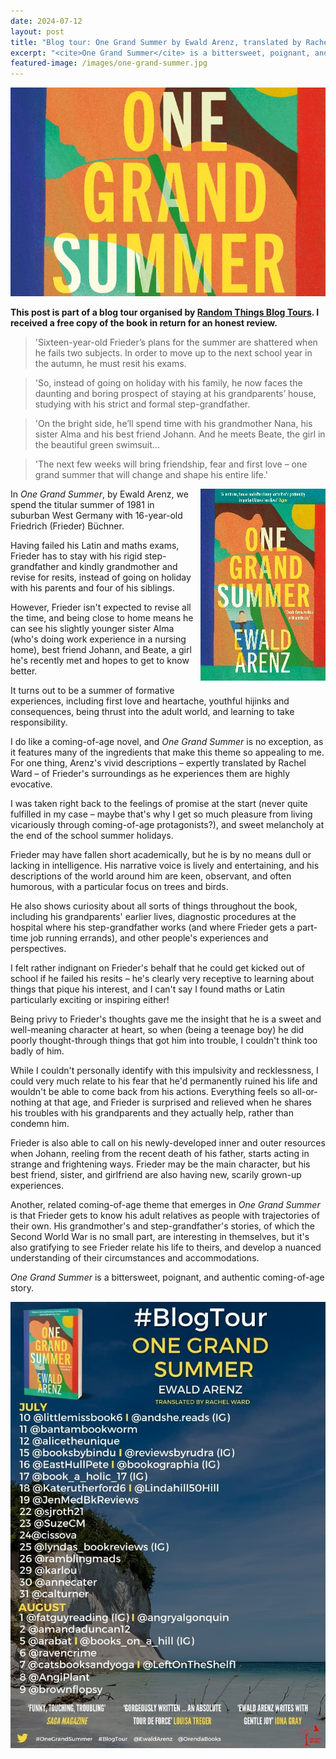 ```yaml
---
date: 2024-07-12
layout: post
title: "Blog tour: One Grand Summer by Ewald Arenz, translated by Rachel Ward"
excerpt: "<cite>One Grand Summer</cite> is a bittersweet, poignant, and authentic coming-of-age story."
featured-image: /images/one-grand-summer.jpg
---
```


![One Grand Summer](/images/one-grand-summer.jpg)

**This post is part of a blog tour organised by [Random Things Blog Tours](http://randomthingsthroughmyletterbox.blogspot.com/p/services-to-publishers-authors-blog.html). I received a free copy of the book in return for an honest review.**

> 'Sixteen-year-old Frieder’s plans for the summer are shattered when he fails two subjects. In order to move up to the next school year in the autumn, he must resit his exams.

> 'So, instead of going on holiday with his family, he now faces the daunting and boring prospect of staying at his grandparents’ house, studying with his strict and formal step-grandfather.

> 'On the bright side, he’ll spend time with his grandmother Nana, his sister Alma and his best friend Johann. And he meets Beate, the girl in the beautiful green swimsuit...

> 'The next few weeks will bring friendship, fear and first love &ndash; one grand summer that will change and shape his entire life.'

<img src="/images/one-grand-summer-200.jpg" alt="One Grand Summer" style="float: right; margin-bottom: 10px; margin-left: 10px;">

In <cite>One Grand Summer</cite>, by Ewald Arenz, we spend the titular summer of 1981 in suburban West Germany with 16-year-old Friedrich (Frieder) Büchner.

Having failed his Latin and maths exams, Frieder has to stay with his rigid step-grandfather and kindly grandmother and revise for resits, instead of going on holiday with his parents and four of his siblings.

However, Frieder isn't expected to revise all the time, and being close to home means he can see his slightly younger sister Alma (who's doing work experience in a nursing home), best friend Johann, and Beate, a girl he's recently met and hopes to get to know better.

It turns out to be a summer of formative experiences, including first love and heartache, youthful hijinks and consequences, being thrust into the adult world, and learning to take responsibility.

I do like a coming-of-age novel, and <cite>One Grand Summer</cite> is no exception, as it features many of the ingredients that make this theme so appealing to me. For one thing, Arenz's vivid descriptions &ndash; expertly translated by Rachel Ward &ndash; of Frieder's surroundings as he experiences them are highly evocative.

I was taken right back to the feelings of promise at the start (never quite fulfilled in my case &ndash; maybe that's why I get so much pleasure from living vicariously through coming-of-age protagonists?), and sweet melancholy at the end of the school summer holidays.

Frieder may have fallen short academically, but he is by no means dull or lacking in intelligence. His narrative voice is lively and entertaining, and his descriptions of the world around him are keen, observant, and often humorous, with a particular focus on trees and birds.

He also shows curiosity about all sorts of things throughout the book, including his grandparents' earlier lives, diagnostic procedures at the hospital where his step-grandfather works (and where Frieder gets a part-time job running errands), and other people's experiences and perspectives.

I felt rather indignant on Frieder's behalf that he could get kicked out of school if he failed his resits &ndash; he's clearly very receptive to learning about things that pique his interest, and I can't say I found maths or Latin particularly exciting or inspiring either!

Being privy to Frieder's thoughts gave me the insight that he is a sweet and well-meaning character at heart, so when (being a teenage boy) he did poorly thought-through things that got him into trouble, I couldn't think too badly of him.

While I couldn't personally identify with this impulsivity and recklessness, I could very much relate to his fear that he'd permanently ruined his life and wouldn't be able to come back from his actions. Everything feels so all-or-nothing at that age, and Frieder is surprised and relieved when he shares his troubles with his grandparents and they actually help, rather than condemn him.

Frieder is also able to call on his newly-developed inner and outer resources when Johann, reeling from the recent death of his father, starts acting in strange and frightening ways. Frieder may be the main character, but his best friend, sister, and girlfriend are also having new, scarily grown-up experiences.

Another, related coming-of-age theme that emerges in <cite>One Grand Summer</cite> is that Frieder gets to know his adult relatives as people with trajectories of their own. His grandmother's and step-grandfather's stories, of which the Second World War is no small part, are interesting in themselves, but it's also gratifying to see Frieder relate his life to theirs, and develop a nuanced understanding of their circumstances and accommodations.

<cite>One Grand Summer</cite> is a bittersweet, poignant, and authentic coming-of-age story.

![One Grand Summer blog tour banner](/images/one-grand-summer-banner.jpg)
